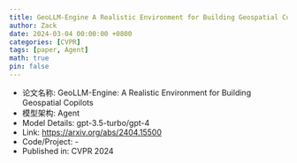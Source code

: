 ```yaml
---
title: GeoLLM-Engine A Realistic Environment for Building Geospatial Copilots
author: Zack
date: 2024-03-04 00:00:00 +0800
categories: [CVPR]
tags: [paper, Agent]
math: true
pin: false
---
```

- 论文名称: GeoLLM-Engine: A Realistic Environment for Building Geospatial Copilots
- 模型架构: Agent
- Model Details: gpt-3.5-turbo/gpt-4
- Link: https://arxiv.org/abs/2404.15500
- Code/Project: -
- Published in: CVPR 2024
